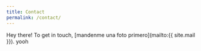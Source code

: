```yaml
---
title: Contact
permalink: /contact/
---
```


Hey there! To get in touch,  [mandenme una foto primero](mailto:{{ site.mail }}). yooh